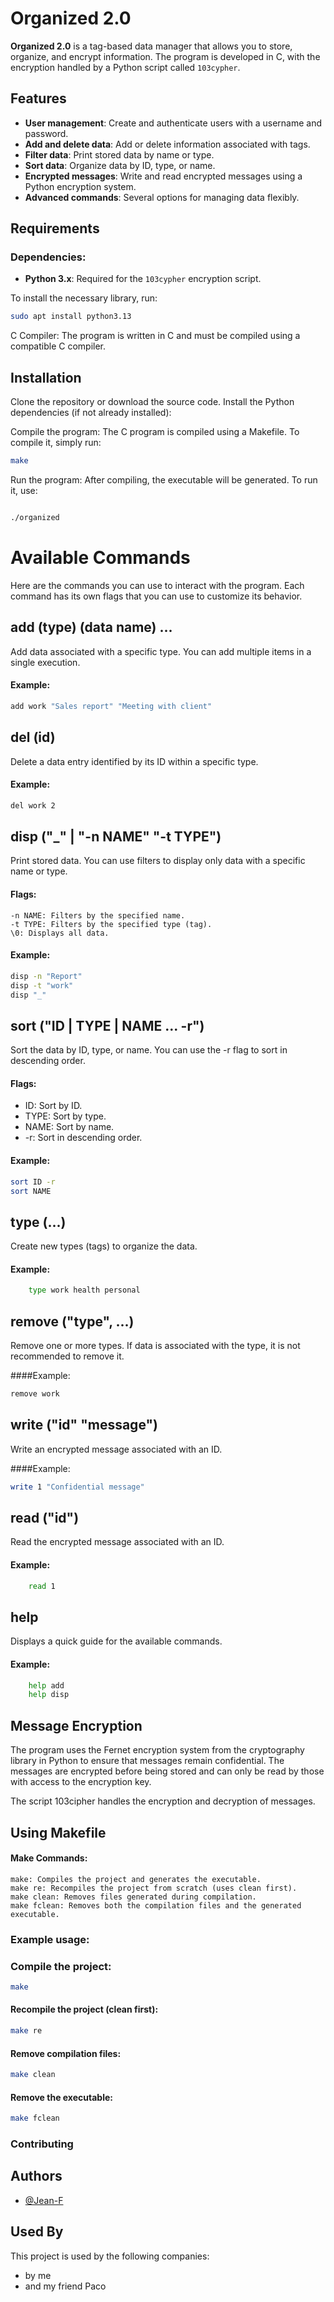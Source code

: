 
# Organized 2.0

**Organized 2.0** is a tag-based data manager that allows you to store, organize, and encrypt information. The program is developed in C, with the encryption handled by a Python script called `103cypher`.

## Features

- **User management**: Create and authenticate users with a username and password.
- **Add and delete data**: Add or delete information associated with tags.
- **Filter data**: Print stored data by name or type.
- **Sort data**: Organize data by ID, type, or name.
- **Encrypted messages**: Write and read encrypted messages using a Python encryption system.
- **Advanced commands**: Several options for managing data flexibly.

## Requirements

### Dependencies:

- **Python 3.x**: Required for the `103cypher` encryption script.

To install the necessary library, run:

```bash
sudo apt install python3.13
```

C Compiler: The program is written in C and must be compiled using a compatible C compiler.

## Installation
Clone the repository or download the source code.
Install the Python dependencies (if not already installed):


Compile the program: The C program is compiled using a Makefile. To compile it, simply run:

```bash
make
```
Run the program: After compiling, the executable will be generated. To run it, use:
```bash

./organized
```

# Available Commands
Here are the commands you can use to interact with the program. Each command has its own flags that you can use to customize its behavior.

## add (type) (data name) ...
Add data associated with a specific type. You can add multiple items in a single execution.

#### Example:

```bash
add work "Sales report" "Meeting with client"
```

## del (id)
Delete a data entry identified by its ID within a specific type.

#### Example:

```bash
del work 2
```


## disp ("_" | "-n NAME" "-t TYPE")
Print stored data. You can use filters to display only data with a specific name or type.

#### Flags:

    -n NAME: Filters by the specified name.
    -t TYPE: Filters by the specified type (tag).
    \0: Displays all data.

#### Example:

```bash
disp -n "Report"
disp -t "work"
disp "_"
```
## sort ("ID | TYPE | NAME ... -r")
Sort the data by ID, type, or name. You can use the -r flag to sort in descending order.

#### Flags:

- ID: Sort by ID.
- TYPE: Sort by type.
- NAME: Sort by name.
- -r: Sort in descending order.

#### Example:

```bash
sort ID -r
sort NAME
```

## type (...)
Create new types (tags) to organize the data.

#### Example:

```bash
    type work health personal
```


## remove ("type", ...)
Remove one or more types. If data is associated with the type, it is not recommended to remove it.

####Example:

```bash
remove work
```


## write ("id" "message")
Write an encrypted message associated with an ID.

####Example:

```bash
write 1 "Confidential message"
```

## read ("id")
Read the encrypted message associated with an ID.

#### Example:

```bash
    read 1
```

## help
Displays a quick guide for the available commands.

#### Example:

```bash
    help add
    help disp
```


## Message Encryption
The program uses the Fernet encryption system from the cryptography library in Python to ensure that messages remain confidential. The messages are encrypted before being stored and can only be read by those with access to the encryption key.

The script 103cipher handles the encryption and decryption of messages.

## Using Makefile

#### Make Commands:
    make: Compiles the project and generates the executable.
    make re: Recompiles the project from scratch (uses clean first).
    make clean: Removes files generated during compilation.
    make fclean: Removes both the compilation files and the generated executable.

### Example usage:

### Compile the project:
```bash
make
```

#### Recompile the project (clean first):
```bash
make re
```

#### Remove compilation files:
```bash
make clean
```

#### Remove the executable:
~~~bash
make fclean
~~~

### Contributing
## Authors

- [@Jean-F](https://github.com/Jean-FrancoisVilacorta)

## Used By

This project is used by the following companies:

- by me
- and my friend Paco
